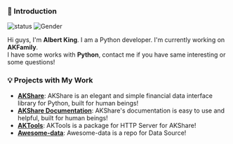 ### 👋 Introduction

![status](https://img.shields.io/badge/status-up-brightgreen) ![Gender](https://img.shields.io/badge/gender-%F0%9F%A4%B5-lightgrey)

Hi guys, I'm **Albert King**. I am a Python developer. I'm currently working on **AKFamily**.  
I have some works with **Python**, contact me if you have same interesting or some questions!

### 💡 Projects with My Work

- [**AKShare**](https://github.com/akfamily/akshare): AKShare is an elegant and simple financial data interface library for Python, built for human beings!
- [**AKShare Documentation**](https://www.akshare.xyz/): AKShare's documentation is easy to use and helpful, built for human beings!
- [**AKTools**](https://aktools.readthedocs.io/): AKTools is a package for HTTP Server for AKShare!
- [**Awesome-data**](https://github.com/akfamily/awesome-data): Awesome-data is a repo for Data Source!
